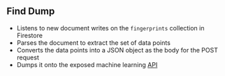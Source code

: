 ## Find Dump

- Listens to new document writes on the `fingerprints` collection in Firestore
- Parses the document to extract the set of data points
- Converts the data points into a JSON object as the body for the POST request
- Dumps it onto the exposed machine learning [API](http://maps.goflo.in)